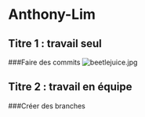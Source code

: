 # Anthony-Lim
## Titre 1 : travail seul
###Faire des commits
<img scr = "https://i1.sndcdn.com/artworks-efpmL1Ni42Gfk0xx-qJupnQ-t500x500.jpg" alt = "beetlejuice.jpg">
## Titre 2 : travail en équipe
###Créer des branches
